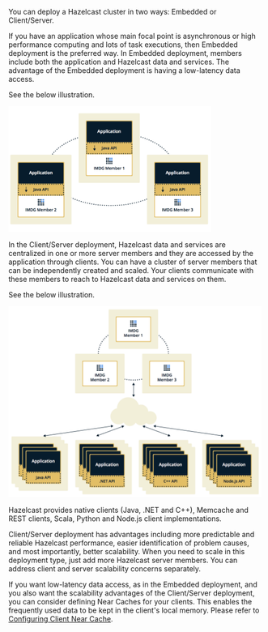 
You can deploy a Hazelcast cluster in two ways: Embedded or Client/Server.

If you have an application whose main focal point is asynchronous or high performance computing and lots of task
executions, then Embedded deployment is the preferred way. In Embedded deployment, members include both the application and Hazelcast data and services. The advantage of the Embedded deployment is having a low-latency data access.

See the below illustration.

<img src="../images/Embedded.png" alt="Embedded Deployment" height="248" width="400">



In the Client/Server deployment, Hazelcast data and services are centralized in one or more server members and they are accessed by the application through clients. 
You can have a cluster of server members that can be independently created and scaled. Your clients communicate with
these members to reach to Hazelcast data and services on them. 

See the below illustration.

<img src="../images/ClientServer.png" alt="Client/Server Deployment" height="377" width="500">


Hazelcast provides native clients (Java, .NET and C++), Memcache
and REST clients, Scala, Python and Node.js client implementations.


Client/Server deployment has advantages including more predictable and reliable Hazelcast performance, easier identification of problem causes, and most importantly, better scalability. 
When you need to scale in this deployment type, just add more Hazelcast server members. You can address client and server scalability concerns separately.

If you want low-latency data access, as in the Embedded deployment, and you also want the scalability advantages of the Client/Server deployment, you can consider defining Near Caches for your clients. This enables the frequently used data to be kept in the client's local memory. Please refer to [Configuring Client Near Cache](/1600_Hazelcast_Clients/100_Java_Client/300_Configuration/800_Other_Configurations.md).

